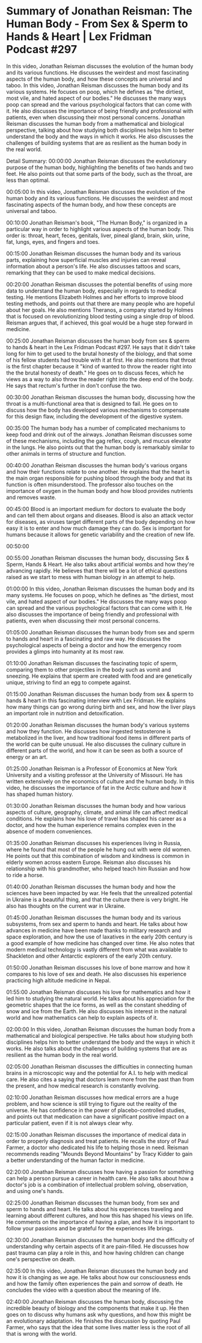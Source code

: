 # Summary of Jonathan Reisman: The Human Body - From Sex & Sperm to Hands & Heart | Lex Fridman Podcast #297

In this video, Jonathan Reisman discusses the evolution of the human body and its various functions. He discusses the weirdest and most fascinating aspects of the human body, and how these concepts are universal and taboo.
In this video, Jonathan Reisman discusses the human body and its various systems. He focuses on poop, which he defines as "the dirtiest, most vile, and hated aspect of our bodies." He discusses the many ways poop can spread and the various psychological factors that can come with it. He also discusses the importance of being friendly and professional with patients, even when discussing their most personal concerns.
Jonathan Reisman discusses the human body from a mathematical and biological perspective, talking about how studying both disciplines helps him to better understand the body and the ways in which it works. He also discusses the challenges of building systems that are as resilient as the human body in the real world.

Detail Summary: 
00:00:00
Jonathan Reisman discusses the evolutionary purpose of the human body, highlighting the benefits of two hands and two feet. He also points out that some parts of the body, such as the throat, are less than optimal.

00:05:00
In this video, Jonathan Reisman discusses the evolution of the human body and its various functions. He discusses the weirdest and most fascinating aspects of the human body, and how these concepts are universal and taboo.

00:10:00
Jonathan Reisman's book, "The Human Body," is organized in a particular way in order to highlight various aspects of the human body. This order is: throat, heart, feces, genitals, liver, pineal gland, brain, skin, urine, fat, lungs, eyes, and fingers and toes.

00:15:00
Jonathan Reisman discusses the human body and its various parts, explaining how superficial muscles and injuries can reveal information about a person's life. He also discusses tattoos and scars, remarking that they can be used to make medical decisions.

00:20:00
Jonathan Reisman discusses the potential benefits of using more data to understand the human body, especially in regards to medical testing. He mentions Elizabeth Holmes and her efforts to improve blood testing methods, and points out that there are many people who are hopeful about her goals. He also mentions Theranos, a company started by Holmes that is focused on revolutionizing blood testing using a single drop of blood. Reisman argues that, if achieved, this goal would be a huge step forward in medicine.

00:25:00
Jonathan Reisman discusses the human body from sex & sperm to hands & heart in the Lex Fridman Podcast #297. He says that it didn't take long for him to get used to the brutal honesty of the biology, and that some of his fellow students had trouble with it at first. He also mentions that throat is the first chapter because it "kind of wanted to throw the reader right into the the brutal honesty of death." He goes on to discuss feces, which he views as a way to also throw the reader right into the deep end of the body. He says that rectum's further in don't confuse the two.

00:30:00
Jonathan Reisman discusses the human body, discussing how the throat is a multi-functional area that is designed to fail. He goes on to discuss how the body has developed various mechanisms to compensate for this design flaw, including the development of the digestive system.

00:35:00
The human body has a number of complicated mechanisms to keep food and drink out of the airways. Jonathan Reisman discusses some of these mechanisms, including the gag reflex, cough, and mucus elevator in the lungs. He also points out that the human body is remarkably similar to other animals in terms of structure and function.

00:40:00
Jonathan Reisman discusses the human body's various organs and how their functions relate to one another. He explains that the heart is the main organ responsible for pushing blood through the body and that its function is often misunderstood. The professor also touches on the importance of oxygen in the human body and how blood provides nutrients and removes waste.

00:45:00
Blood is an important medium for doctors to evaluate the body and can tell them about organs and diseases. Blood is also an attack vector for diseases, as viruses target different parts of the body depending on how easy it is to enter and how much damage they can do. Sex is important for humans because it allows for genetic variability and the creation of new life.

00:50:00
<could not summarize>

00:55:00
Jonathan Reisman discusses the human body, discussing Sex & Sperm, Hands & Heart. He also talks about artificial wombs and how they're advancing rapidly. He believes that there will be a lot of ethical questions raised as we start to mess with human biology in an attempt to help.

01:00:00
In this video, Jonathan Reisman discusses the human body and its many systems. He focuses on poop, which he defines as "the dirtiest, most vile, and hated aspect of our bodies." He discusses the many ways poop can spread and the various psychological factors that can come with it. He also discusses the importance of being friendly and professional with patients, even when discussing their most personal concerns.

01:05:00
Jonathan Reisman discusses the human body from sex and sperm to hands and heart in a fascinating and raw way. He discusses the psychological aspects of being a doctor and how the emergency room provides a glimps into humanity at its most raw.

01:10:00
Jonathan Reisman discusses the fascinating topic of sperm, comparing them to other projectiles in the body such as vomit and sneezing. He explains that sperm are created with food and are genetically unique, striving to find an egg to compete against.

01:15:00
Jonathan Reisman discusses the human body from sex & sperm to hands & heart in this fascinating interview with Lex Fridman. He explains how many things can go wrong during birth and sex, and how the liver plays an important role in nutrition and detoxification.

01:20:00
Jonathan Reisman discusses the human body's various systems and how they function. He discusses how ingested testosterone is metabolized in the liver, and how traditional food items in different parts of the world can be quite unusual. He also discusses the culinary culture in different parts of the world, and how it can be seen as both a source of energy or an art.

01:25:00
Jonathan Reisman is a Professor of Economics at New York University and a visiting professor at the University of Missouri. He has written extensively on the economics of culture and the human body. In this video, he discusses the importance of fat in the Arctic culture and how it has shaped human history.

01:30:00
Jonathan Reisman discusses the human body and how various aspects of culture, geography, climate, and animal life can affect medical conditions. He explains how his love of travel has shaped his career as a doctor, and how the human experience remains complex even in the absence of modern conveniences.

01:35:00
Jonathan Reisman discusses his experiences living in Russia, where he found that most of the people he hung out with were old women. He points out that this combination of wisdom and kindness is common in elderly women across eastern Europe. Reisman also discusses his relationship with his grandmother, who helped teach him Russian and how to ride a horse.

01:40:00
Jonathan Reisman discusses the human body and how the sciences have been impacted by war. He feels that the unrealized potential in Ukraine is a beautiful thing, and that the culture there is very bright. He also has thoughts on the current war in Ukraine.

01:45:00
Jonathan Reisman discusses the human body and its various subsystems, from sex and sperm to hands and heart. He talks about how advances in medicine have been made thanks to military research and space exploration, and how the use of laxatives in the early 20th century is a good example of how medicine has changed over time. He also notes that modern medical technology is vastly different from what was available to Shackleton and other Antarctic explorers of the early 20th century.

01:50:00
Jonathan Reisman discusses his love of bone marrow and how it compares to his love of sex and death. He also discusses his experience practicing high altitude medicine in Nepal.

01:55:00
Jonathan Reisman discusses his love for mathematics and how it led him to studying the natural world. He talks about his appreciation for the geometric shapes that the ice forms, as well as the constant shedding of snow and ice from the Earth. He also discusses his interest in the natural world and how mathematics can help to explain aspects of it.

02:00:00
In this video, Jonathan Reisman discusses the human body from a mathematical and biological perspective. He talks about how studying both disciplines helps him to better understand the body and the ways in which it works. He also talks about the challenges of building systems that are as resilient as the human body in the real world.

02:05:00
Jonathan Reisman discusses the difficulties in connecting human brains in a microscopic way and the potential for A.I. to help with medical care. He also cites a saying that doctors learn more from the past than from the present, and how medical research is constantly evolving.

02:10:00
Jonathan Reisman discusses how medical errors are a huge problem, and how science is still trying to figure out the reality of the universe. He has confidence in the power of placebo-controlled studies, and points out that medication can have a significant positive impact on a particular patient, even if it is not always clear why.

02:15:00
Jonathan Reisman discusses the importance of medical data in order to properly diagnosis and treat patients. He recalls the story of Paul Farmer, a doctor who dedicated his life to helping those in need. Reisman recommends reading "Mounds Beyond Mountains" by Tracy Kidder to gain a better understanding of the human factor in medicine.

02:20:00
Jonathan Reisman discusses how having a passion for something can help a person pursue a career in health care. He also talks about how a doctor's job is a combination of intellectual problem solving, observation, and using one's hands.

02:25:00
Jonathan Reisman discusses the human body, from sex and sperm to hands and heart. He talks about his experiences traveling and learning about different cultures, and how this has shaped his views on life. He comments on the importance of having a plan, and how it is important to follow your passions and be grateful for the experiences life brings.

02:30:00
Jonathan Reisman discusses the human body and the difficulty of understanding why certain aspects of it are pain-filled. He discusses how past trauma can play a role in this, and how having children can change one's perspective on death.

02:35:00
In this video, Jonathan Reisman discusses the human body and how it is changing as we age. He talks about how our consciousness ends and how the family often experiences the pain and sorrow of death. He concludes the video with a question about the meaning of life.

02:40:00
Jonathan Reisman discusses the human body, discussing the incredible beauty of biology and the components that make it up. He then goes on to discuss why humans ask why questions, and how this might be an evolutionary adaptation. He finishes the discussion by quoting Paul Farmer, who says that the idea that some lives matter less is the root of all that is wrong with the world.


